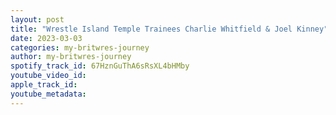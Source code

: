 ```yaml
---
layout: post
title: "Wrestle Island Temple Trainees Charlie Whitfield & Joel Kinney"
date: 2023-03-03
categories: my-britwres-journey
author: my-britwres-journey
spotify_track_id: 67HznGuThA6sRsXL4bHMby
youtube_video_id: 
apple_track_id: 
youtube_metadata: 
---
```

